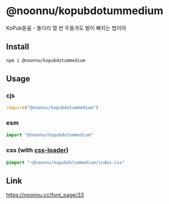 # @noonnu/kopubdotummedium
KoPub돋움 - 돌다리 열 번 두들겨도 발이 빠지는 법이야

## Install
```sh
npm i @noonnu/kopubdotummedium
```
## Usage
### cjs
```js
require("@noonnu/kopubdotummedium")
```
### esm
```js
import "@noonnu/kopubdotummedium"
```
### css (with [css-loader](https://github.com/webpack-contrib/css-loader))
```css
@import "~@noonnu/kopubdotummedium/index.css"
```

## Link
https://noonnu.cc/font_page/33